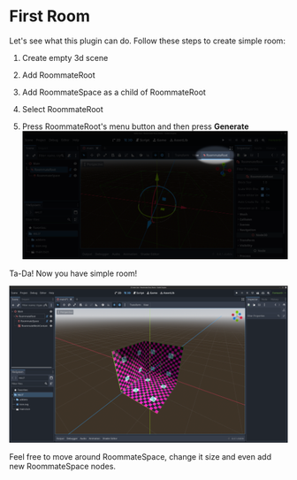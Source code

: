 # First Room

Let's see what this plugin can do. Follow these steps to create simple room:

1. Create empty 3d scene

2. Add RoommateRoot

3. Add RoommateSpace as a child of RoommateRoot

4. Select RoommateRoot

5. Press RoommateRoot's menu button and then press **Generate** ![](../assets/images/first_room_menu.png)

Ta-Da! Now you have simple room!

![](../assets/images/first_room.png)

Feel free to move around RoommateSpace, change it size and even add new RoommateSpace nodes.

